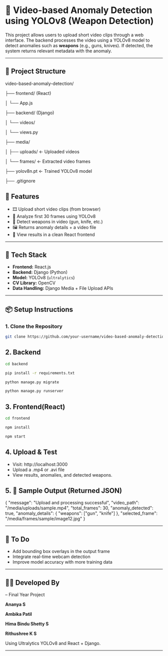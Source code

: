 # 🎥 Video-based Anomaly Detection using YOLOv8 (Weapon Detection)

This project allows users to upload short video clips through a web interface. The backend processes the video using a YOLOv8 model to detect anomalies such as **weapons** (e.g., guns, knives). If detected, the system returns relevant metadata with the anomaly.

---

## 📁 Project Structure

video-based-anomaly-detection/

├── frontend/ (React)

│ └── App.js

├── backend/ (Django)

│ └── videos/

│ └── views.py

├── media/

│ ├── uploads/ ← Uploaded videos

│ └── frames/ ← Extracted video frames

├── yolov8n.pt ← Trained YOLOv8 model

├── .gitignore

## 🚀 Features

- 🎞 Upload short video clips (from browser)
- 🤖 Analyze first 30 frames using YOLOv8
- 🔫 Detect weapons in video (gun, knife, etc.)
- 🖼️ Returns anomaly details + a video file
- 🔁 View results in a clean React frontend

---

## 🧠 Tech Stack

- **Frontend:** React.js
- **Backend:** Django (Python)
- **Model:** YOLOv8 (`ultralytics`)
- **CV Library:** OpenCV
- **Data Handling:** Django Media + File Upload APIs

---

## 📦 Setup Instructions

### 1. Clone the Repository

```bash
git clone https://github.com/your-username/video-based-anomaly-detection.git
```
## 2. Backend
```bash
cd backend
```
```bash
pip install -r requirements.txt
```
```bash
python manage.py migrate
```
```bash
python manage.py runserver
```
## 3. Frontend(React)
```bash
cd frontend
```
```bash
npm install
```
```bash
npm start
```
## 4. Upload & Test

- Visit: http://localhost:3000
- Upload a .mp4 or .avi file
- View results, anomalies, and detected weapons.

## 5. 📂 Sample Output (Returned JSON)

{
  "message": "Upload and processing successful",
  "video_path": "/media/uploads/sample.mp4",
  "total_frames": 30,
  "anomaly_detected": true,
  "anomaly_details": {
    "weapons": ["gun", "knife"]
  },
  "selected_frame": "/media/frames/sample/image12.jpg"
}

---

## 📝 To Do
 - Add bounding box overlays in the output frame
 - Integrate real-time webcam detection
 - Improve model accuracy with more training data

---

## 🧑‍🎓 Developed By

– Final Year Project

**Ananya S**

**Ambika Patil**

**Hima Bindu Shetty S**

**Rithushree K S**

Using Ultralytics YOLOv8 and React + Django.

---
